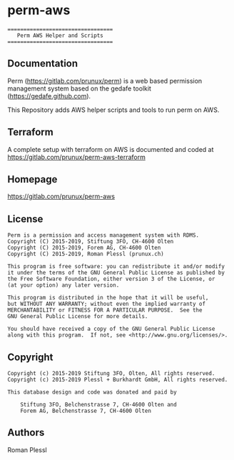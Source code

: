 # perm-aws

    =================================
       Perm AWS Helper and Scripts
    =================================


Documentation
-------------

Perm (https://gitlab.com/prunux/perm) is a web based permission management
system based on the gedafe toolkit (https://gedafe.github.com).

This Repository adds AWS helper scripts and tools to run perm on AWS.

Terraform
---------

A complete setup with terraform on AWS is documented and coded at
https://gitlab.com/prunux/perm-aws-terraform

Homepage
--------

https://gitlab.com/prunux/perm-aws


License
-------
    Perm is a permission and access management system with RDMS.
    Copyright (C) 2015-2019, Stiftung 3FO, CH-4600 Olten
    Copyright (C) 2015-2019, Forem AG, CH-4600 Olten
    Copyright (C) 2015-2019, Roman Plessl (prunux.ch)

    This program is free software: you can redistribute it and/or modify
    it under the terms of the GNU General Public License as published by
    the Free Software Foundation, either version 3 of the License, or
    (at your option) any later version.

    This program is distributed in the hope that it will be useful,
    but WITHOUT ANY WARRANTY; without even the implied warranty of
    MERCHANTABILITY or FITNESS FOR A PARTICULAR PURPOSE.  See the
    GNU General Public License for more details.

    You should have received a copy of the GNU General Public License
    along with this program.  If not, see <http://www.gnu.org/licenses/>.

Copyright
---------

    Copyright (c) 2015-2019 Stiftung 3FO, Olten, All rights reserved.
    Copyright (c) 2015-2019 Plessl + Burkhardt GmbH, All rights reserved.

    This database design and code was donated and paid by

        Stiftung 3FO, Belchenstrasse 7, CH-4600 Olten and
        Forem AG, Belchenstrasse 7, CH-4600 Olten

Authors
-------

   Roman Plessl